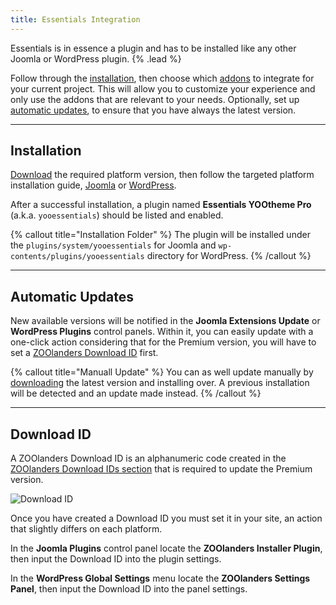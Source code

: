 ```yaml
---
title: Essentials Integration
---
```


Essentials is in essence a plugin and has to be installed like any other Joomla or WordPress plugin. {% .lead %}

Follow through the [installation](#installation), then choose which [addons](addons) to integrate for your current project. This will allow you to customize your experience and only use the addons that are relevant to your needs. Optionally, set up [automatic updates](#automatic-updates), to ensure that you have always the latest version.

---

## Installation

[Download](https://www.zoolanders.com/downloads) the required platform version, then follow the targeted platform installation guide, [Joomla](https://docs.joomla.org/Installing_an_extension) or [WordPress](https://wordpress.org/support/article/managing-plugins/#installing-plugins-1).

After a successful installation, a plugin named **Essentials YOOtheme Pro** (a.k.a. `yooessentials`) should be listed and enabled.

{% callout title="Installation Folder" %}
The plugin will be installed under the `plugins/system/yooessentials` for Joomla and `wp-contents/plugins/yooessentials` directory for WordPress.
{% /callout %}

---

## Automatic Updates

New available versions will be notified in the **Joomla Extensions Update** or **WordPress Plugins** control panels. Within it, you can easily update with a one-click action considering that for the Premium version, you will have to set a [ZOOlanders Download ID](#download-id) first.

{% callout title="Manuall Update" %}
You can as well update manually by [downloading](https://www.zoolanders.com/downloads) the latest version and installing over. A previous installation will be detected and an update made instead.
{% /callout %}

---

## Download ID

A ZOOlanders Download ID is an alphanumeric code created in the [ZOOlanders Download IDs section](https://zoolanders.com/account/download-ids) that is required to update the Premium version.

![Download ID](/next/download-id.png)

Once you have created a Download ID you must set it in your site, an action that slightly differs on each platform.

In the **Joomla Plugins** control panel locate the **ZOOlanders Installer Plugin**, then input the Download ID into the plugin settings.

In the **WordPress Global Settings** menu locate the **ZOOlanders Settings Panel**, then input the Download ID into the panel settings.
